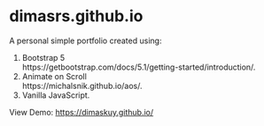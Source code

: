 # dimasrs.github.io
A personal simple portfolio created using:

<ol>
  <li>Bootstrap 5  <br>
      https://getbootstrap.com/docs/5.1/getting-started/introduction/.
  </li>
  <li>Animate on Scroll <br>
      https://michalsnik.github.io/aos/.
  </li>
  <li>Vanilla JavaScript.</li>
</ol>

View Demo: https://dimaskuy.github.io/
